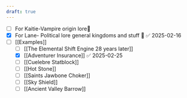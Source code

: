 ```yaml
---
draft: true
---
```



- [ ] For Kaitie-Vampire origin lore🔽 
- [x] For Lane- Political lore general kingdoms and stuff 🔼 ✅ 2025-02-16
- [ ] [[Examples]]
	- [ ] [[The Elemental Shift Engine 28 years later]]
	- [x] [[Adventurer Insurance]] ✅ 2025-02-25
	- [ ] [[Cuelebre Statblock]]
	- [ ] [[Hot Stone]]
	- [ ] [[Saints Jawbone Choker]]
	- [ ] [[Sky Shield]]
	- [ ] [[Ancient Valley Barrow]]